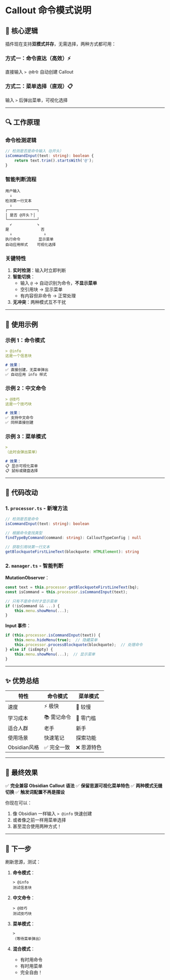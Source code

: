 # Callout 命令模式说明

## 🎯 核心逻辑

插件现在支持**双模式并存**，无需选择，两种方式都可用：

### 方式一：命令直达（高效）⚡
直接输入 `> @命令` 自动创建 Callout

### 方式二：菜单选择（直观）📋
输入 `>` 后弹出菜单，可视化选择

---

## 🔍 工作原理

### 命令检测逻辑

```typescript
// 检测是否是命令输入（@开头）
isCommandInput(text: string): boolean {
    return text.trim().startsWith('@');
}
```

### 智能判断流程

```
用户输入
  ↓
检测第一行文本
  ↓
┌─────────────┐
│ 是否 @开头？│
└─────────────┘
  ↙           ↘
是              否
  ↓              ↓
执行命令        显示菜单
自动应用样式    可视化选择
```

### 关键特性

1. **实时检测**：输入时立即判断
2. **智能切换**：
   - 输入 `@` → 自动识别为命令，**不显示菜单**
   - 空引用块 → 显示菜单
   - 有内容但非命令 → 正常处理
3. **无冲突**：两种模式互不干扰

---

## 📝 使用示例

### 示例 1：命令模式

```markdown
> @info
这是一个信息块

# 效果：
✅ 直接创建，无菜单弹出
✅ 自动应用 info 样式
```

### 示例 2：中文命令

```markdown
> @技巧
这是一个技巧块

# 效果：
✅ 支持中文命令
✅ 同样直接创建
```

### 示例 3：菜单模式

```markdown
>
（此时会弹出菜单）

# 效果：
📋 显示可视化菜单
📋 鼠标或键盘选择
```

---

## 🔧 代码改动

### 1. `processor.ts` - 新增方法

```typescript
// 检测是否是命令
isCommandInput(text: string): boolean

// 根据命令查找类型
findTypeByCommand(command: string): CalloutTypeConfig | null

// 获取引用块第一行文本
getBlockquoteFirstLineText(blockquote: HTMLElement): string
```

### 2. `manager.ts` - 智能判断

**MutationObserver**：
```typescript
const text = this.processor.getBlockquoteFirstLineText(bq);
const isCommand = this.processor.isCommandInput(text);

// 只有不是命令时才显示菜单
if (!isCommand && ...) {
    this.menu.showMenu(...);
}
```

**Input 事件**：
```typescript
if (this.processor.isCommandInput(text)) {
    this.menu.hideMenu(true);  // 隐藏菜单
    this.processor.processBlockquote(blockquote);  // 处理命令
} else if (isEmpty) {
    this.menu.showMenu(...);  // 显示菜单
}
```

---

## ✨ 优势总结

| 特性 | 命令模式 | 菜单模式 |
|------|---------|---------|
| 速度 | ⚡ 极快 | 🐢 较慢 |
| 学习成本 | 📚 需记命令 | 👶 零门槛 |
| 适合人群 | 老手 | 新手 |
| 使用场景 | 快速笔记 | 探索功能 |
| Obsidian风格 | ✅ 完全一致 | ❌ 思源特色 |

---

## 🎉 最终效果

✅ **完全兼容 Obsidian Callout 语法**
✅ **保留思源可视化菜单特色**
✅ **两种模式无缝切换**
✅ **触发词配置不再是摆设**

你现在可以：
1. 像 Obsidian 一样输入 `> @info` 快速创建
2. 或者像之前一样用菜单选择
3. 甚至混合使用两种方式！

---

## 🚀 下一步

刷新思源，测试：

1. **命令模式**：
   ```
   > @info
   测试信息块
   ```

2. **中文命令**：
   ```
   > @技巧
   测试技巧块
   ```

3. **菜单模式**：
   ```
   >
   （等待菜单弹出）
   ```

4. **混合模式**：
   - 有时用命令
   - 有时用菜单
   - 完全自由！

